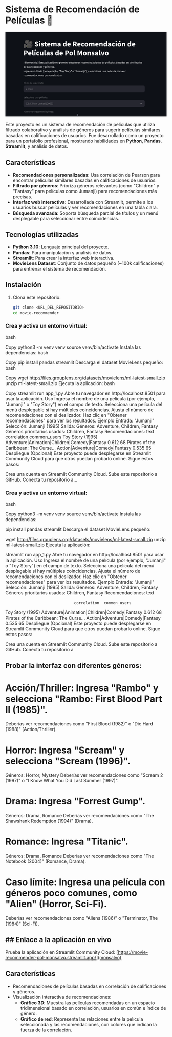 # Sistema de Recomendación de Películas 🎥

![Captura de la interfaz](assets/streamlit.png)

Este proyecto es un sistema de recomendación de películas que utiliza filtrado colaborativo y análisis de géneros para sugerir películas similares basadas en calificaciones de usuarios. Fue desarrollado como un proyecto para un portafolio profesional, mostrando habilidades en **Python**, **Pandas**, **Streamlit**, y análisis de datos.

## Características
- **Recomendaciones personalizadas**: Usa correlación de Pearson para encontrar películas similares basadas en calificaciones de usuarios.
- **Filtrado por géneros**: Prioriza géneros relevantes (como "Children" y "Fantasy" para películas como Jumanji) para recomendaciones más precisas.
- **Interfaz web interactiva**: Desarrollada con Streamlit, permite a los usuarios buscar películas y ver recomendaciones en una tabla clara.
- **Búsqueda avanzada**: Soporta búsqueda parcial de títulos y un menú desplegable para seleccionar entre coincidencias.

## Tecnologías utilizadas
- **Python 3.10**: Lenguaje principal del proyecto.
- **Pandas**: Para manipulación y análisis de datos.
- **Streamlit**: Para crear la interfaz web interactiva.
- **MovieLens Dataset**: Conjunto de datos pequeño (~100k calificaciones) para entrenar el sistema de recomendación.

## Instalación
1. Clona este repositorio:
   ```bash
   git clone <URL_DEL_REPOSITORIO>
   cd movie-recommender

### Crea y activa un entorno virtual:
bash

Copy
python3 -m venv venv
source venv/bin/activate
Instala las dependencias:
bash

Copy
pip install pandas streamlit
Descarga el dataset MovieLens pequeño:
bash

Copy
wget http://files.grouplens.org/datasets/movielens/ml-latest-small.zip
unzip ml-latest-small.zip
Ejecuta la aplicación:
bash

Copy
streamlit run app_1.py
Abre tu navegador en http://localhost:8501 para usar la aplicación.
Uso
Ingresa el nombre de una película (por ejemplo, "Jumanji" o "Toy Story") en el campo de texto.
Selecciona una película del menú desplegable si hay múltiples coincidencias.
Ajusta el número de recomendaciones con el deslizador.
Haz clic en "Obtener recomendaciones" para ver los resultados.
Ejemplo
Entrada: "Jumanji"
Selección: Jumanji (1995)
Salida:
Géneros: Adventure, Children, Fantasy
Géneros prioritarios usados: Children, Fantasy
Recomendaciones:
text
                                   correlation  common_users
Toy Story (1995)                              Adventure|Animation|Children|Comedy|Fantasy  0.612        68
Pirates of the Caribbean: The Curse...        Action|Adventure|Comedy|Fantasy            0.535        65
Despliegue (Opcional)
Este proyecto puede desplegarse en Streamlit Community Cloud para que otros puedan probarlo online. Sigue estos pasos:

Crea una cuenta en Streamlit Community Cloud.
Sube este repositorio a GitHub.
Conecta tu repositorio a...

### Crea y activa un entorno virtual:
bash

Copy
python3 -m venv venv
source venv/bin/activate
Instala las dependencias:

pip install pandas streamlit
Descarga el dataset MovieLens pequeño:

wget http://files.grouplens.org/datasets/movielens/ml-latest-small.zip
unzip ml-latest-small.zip
Ejecuta la aplicación:

streamlit run app_1.py
Abre tu navegador en http://localhost:8501 para usar la aplicación.
Uso
Ingresa el nombre de una película (por ejemplo, "Jumanji" o "Toy Story") en el campo de texto.
Selecciona una película del menú desplegable si hay múltiples coincidencias.
Ajusta el número de recomendaciones con el deslizador.
Haz clic en "Obtener recomendaciones" para ver los resultados.
Ejemplo
Entrada: "Jumanji"
Selección: Jumanji (1995)
Salida:
Géneros: Adventure, Children, Fantasy
Géneros prioritarios usados: Children, Fantasy
Recomendaciones:
text

                                  correlation  common_users
Toy Story (1995)                              Adventure|Animation|Children|Comedy|Fantasy  0.612        68
Pirates of the Caribbean: The Curse...        Action|Adventure|Comedy|Fantasy            0.535        65
Despliegue (Opcional)
Este proyecto puede desplegarse en Streamlit Community Cloud para que otros puedan probarlo online. Sigue estos pasos:

Crea una cuenta en Streamlit Community Cloud.
Sube este repositorio a GitHub.
Conecta tu repositorio a

## Probar la interfaz con diferentes géneros:
# Acción/Thriller: Ingresa "Rambo" y selecciona "Rambo: First Blood Part II (1985)".
Deberías ver recomendaciones como "First Blood (1982)" o "Die Hard (1988)" (Action/Thriller).

# Horror: Ingresa "Scream" y selecciona "Scream (1996)".
Géneros: Horror, Mystery
Deberías ver recomendaciones como "Scream 2 (1997)" o "I Know What You Did Last Summer (1997)".

# Drama: Ingresa "Forrest Gump".
Géneros: Drama, Romance
Deberías ver recomendaciones como "The Shawshank Redemption (1994)" (Drama).
# Romance: Ingresa "Titanic".
Géneros: Drama, Romance
Deberías ver recomendaciones como "The Notebook (2004)" (Romance, Drama).

# Caso límite: Ingresa una película con géneros poco comunes, como "Alien" (Horror, Sci-Fi).
Deberías ver recomendaciones como "Aliens (1986)" o "Terminator, The (1984)" (Sci-Fi).

## ## Enlace a la aplicación en vivo
Prueba la aplicación en Streamlit Community Cloud: [https://movie-recommender-pol-monsalvo.streamlit.app/](monsalvo)

## Características
- Recomendaciones de películas basadas en correlación de calificaciones y géneros.
- Visualización interactiva de recomendaciones:
  - **Gráfico 3D**: Muestra las películas recomendadas en un espacio tridimensional basado en correlación, usuarios en común e índice de género.
  - **Gráfico de red**: Representa las relaciones entre la película seleccionada y las recomendaciones, con colores que indican la fuerza de la correlación.